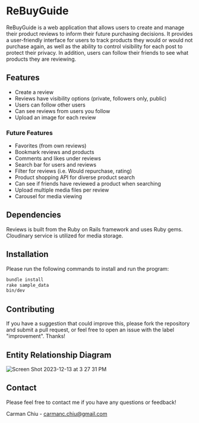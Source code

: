 # ReBuyGuide
ReBuyGuide is a web application that allows users to create and manage their product reviews to inform their future purchasing decisions. It provides a user-friendly interface for users to track products they would or would not purchase again, as well as the ability to control visibility for each post to protect their privacy. In addition, users can follow their friends to see what products they are reviewing.

## Features
- Create a review
- Reviews have visibility options (private, followers only, public)
- Users can follow other users
- Can see reviews from users you follow
- Upload an image for each review

### Future Features
- Favorites (from own reviews)
- Bookmark reviews and products
- Comments and likes under reviews
- Search bar for users and reviews
- Filter for reviews (i.e. Would repurchase, rating)
- Product shopping API for diverse product search
- Can see if friends have reviewed a product when searching
- Upload multiple media files per review
- Carousel for media viewing

## Dependencies
Reviews is built from the Ruby on Rails framework and uses Ruby gems. Cloudinary service is utilized for media storage.

## Installation
Please run the following commands to install and run the program:
```sh
bundle install
rake sample_data
bin/dev
```

## Contributing
If you have a suggestion that could improve this, please fork the repository and submit a pull request, or feel free to open an issue with the label "improvement". Thanks!

## Entity Relationship Diagram
![Screen Shot 2023-12-13 at 3 27 31 PM](https://github.com/chiucarman/Reviews/assets/101212528/46d3f998-a0d2-4d74-90a9-1bc8a0872b5c)


## Contact
Please feel free to contact me if you have any questions or feedback!

Carman Chiu - carmanc.chiu@gmail.com
